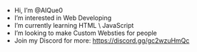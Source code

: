 - Hi, I’m @AIQue0
- I’m interested in Web Developing
- I’m currently learning HTML \ JavaScript
- I’m looking to make Custom Websties for people
- Join my Discord for more: https://discord.gg/gc2wzuHmQc

<!---
AIQue0/AIQue0 is a ✨ special ✨ repository because its `README.md` (this file) appears on your GitHub profile.
You can click the Preview link to take a look at your changes.
--->
